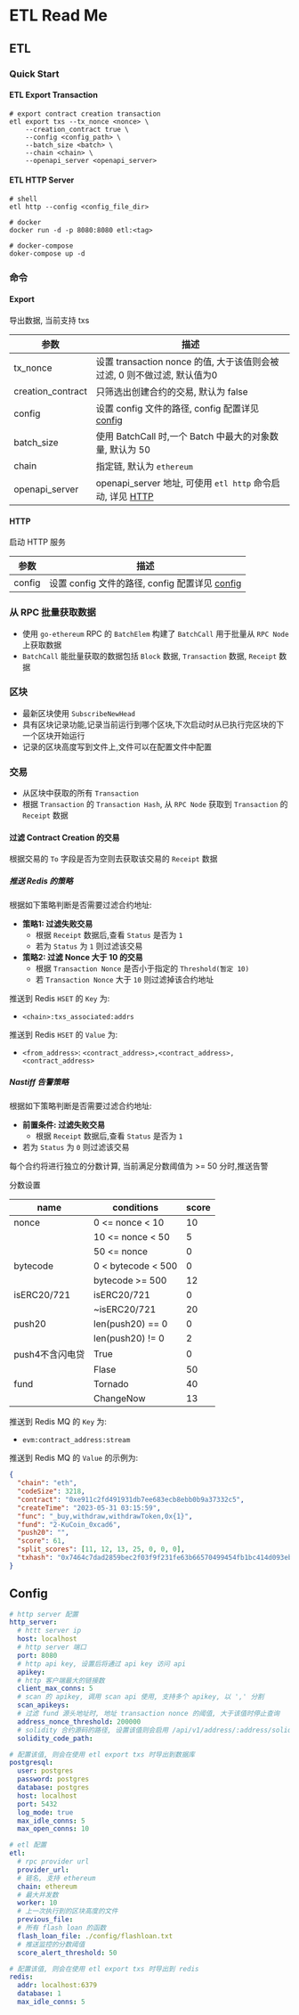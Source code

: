 # ETL Read Me

## ETL

### Quick Start

#### ETL Export Transaction

```shell
# export contract creation transaction
etl export txs --tx_nonce <nonce> \
    --creation_contract true \
    --config <config_path> \
    --batch_size <batch> \
    --chain <chain> \
    --openapi_server <openapi_server>
```

#### ETL HTTP Server

```shell
# shell
etl http --config <config_file_dir>

# docker
docker run -d -p 8080:8080 etl:<tag>

# docker-compose
doker-compose up -d

```

### 命令

#### Export

导出数据, 当前支持 txs

| 参数              | 描述                                                                     |
| ----------------- | ------------------------------------------------------------------------ |
| tx_nonce          | 设置 transaction nonce 的值, 大于该值则会被过滤, 0 则不做过滤, 默认值为0 |
| creation_contract | 只筛选出创建合约的交易, 默认为 false                                     |
| config            | 设置 config 文件的路径, config 配置详见 [config](#config)                |
| batch_size        | 使用 BatchCall 时,一个 Batch 中最大的对象数量, 默认为 50                 |
| chain             | 指定链, 默认为 `ethereum`                                                |
| openapi_server    | openapi_server 地址, 可使用 `etl http` 命令启动, 详见 [HTTP](#http)      |

#### HTTP

启动 HTTP 服务

| 参数   | 描述                                                      |
| ------ | --------------------------------------------------------- |
| config | 设置 config 文件的路径, config 配置详见 [config](#config) |

### 从 RPC 批量获取数据

- 使用 `go-ethereum` RPC 的 `BatchElem` 构建了 `BatchCall` 用于批量从 `RPC Node` 上获取数据
- `BatchCall` 能批量获取的数据包括 `Block` 数据, `Transaction` 数据, `Receipt` 数据

### 区块

- 最新区块使用 `SubscribeNewHead`
- 具有区块记录功能,记录当前运行到哪个区块,下次启动时从已执行完区块的下一个区块开始运行
- 记录的区块高度写到文件上,文件可以在配置文件中配置

### 交易

- 从区块中获取的所有 `Transaction`
- 根据 `Transaction` 的 `Transaction Hash`, 从 `RPC Node` 获取到 `Transaction` 的 `Receipt` 数据

#### 过滤 Contract Creation 的交易

根据交易的 `To` 字段是否为空则去获取该交易的 `Receipt` 数据

##### 推送 Redis 的策略

根据如下策略判断是否需要过滤合约地址:

- **策略1: 过滤失败交易**
  - 根据 `Receipt` 数据后,查看 `Status` 是否为 `1`
  - 若为 `Status` 为 `1` 则过滤该交易
- **策略2: 过滤 Nonce 大于 10 的交易**
  - 根据 `Transaction Nonce` 是否小于指定的 `Threshold(暂定 10)`
  - 若 `Transaction Nonce` 大于 `10` 则过滤掉该合约地址

推送到 Redis `HSET` 的 `Key` 为:

- `<chain>:txs_associated:addrs`

推送到 Redis `HSET` 的 `Value` 为:

- `<from_address>`: `<contract_address>,<contract_address>,<contract_address>`

##### Nastiff 告警策略

根据如下策略判断是否需要过滤合约地址:

- **前置条件: 过滤失败交易**
  - 根据 `Receipt` 数据后,查看 `Status` 是否为 `1`
- 若为 `Status` 为 `0` 则过滤该交易


每个合约将进行独立的分数计算, 当前满足分数阈值为 >= 50 分时,推送告警 

分数设置

| name            | conditions         | score |
| --------------- | ------------------ |-------|
| nonce           | 0 <= nonce < 10    | 10    |
|                 | 10 <= nonce < 50   | 5     |
|                 | 50 <= nonce        | 0     |
| bytecode        | 0 < bytecode < 500 | 0     |
|                 | bytecode >= 500    | 12    |
| isERC20/721     | isERC20/721        | 0     |
|                 | ~isERC20/721       | 20    |
| push20          | len(push20) == 0   | 0     |
|                 | len(push20) != 0   | 2     |
| push4不含闪电贷   | True               | 0     |
|                 | Flase              | 50    |
| fund            | Tornado            | 40    |
|                 | ChangeNow          | 13    |

推送到 Redis MQ 的 `Key` 为:

- `evm:contract_address:stream`
  
推送到 Redis MQ 的 `Value` 的示例为:

```json
{
  "chain": "eth",
  "codeSize": 3218,
  "contract": "0xe911c2fd491931db7ee683ecb8ebb0b9a37332c5",
  "createTime": "2023-05-31 03:15:59",
  "func": "_buy,withdraw,withdrawToken,0x{1}",
  "fund": "2-KuCoin_0xcad6",
  "push20": "",
  "score": 61,
  "split_scores": [11, 12, 13, 25, 0, 0, 0],
  "txhash": "0x7464c7dad2859bec2f03f9f231fe63b66570499454fb1bc414d093eba67e98a3"
}
```

## Config

```yaml
# http server 配置
http_server:
  # httt server ip
  host: localhost
  # http server 端口
  port: 8080
  # http api key, 设置后将通过 api key 访问 api
  apikey:
  # http 客户端最大的链接数
  client_max_conns: 5
  # scan 的 apikey, 调用 scan api 使用, 支持多个 apikey, 以 ',' 分割
  scan_apikeys:
  # 过滤 fund 源头地址时, 地址 transaction nonce 的阈值, 大于该值时停止查询
  address_nonce_threshold: 200000
  # solidity 合约源码的路径, 设置该值则会启用 /api/v1/address/:address/solidity 接口, 默认关闭
  solidity_code_path:

# 配置该值, 则会在使用 etl export txs 时导出到数据库
postgresql:
  user: postgres
  password: postgres
  database: postgres
  host: localhost
  port: 5432
  log_mode: true
  max_idle_conns: 5
  max_open_conns: 10

# etl 配置
etl:
  # rpc provider url
  provider_url:
  # 链名, 支持 ethereum
  chain: ethereum
  # 最大并发数
  worker: 10
  # 上一次执行到的区块高度的文件
  previous_file:
  # 所有 flash loan 的函数
  flash_loan_file: ./config/flashloan.txt
  # 推送监控的分数阈值
  score_alert_threshold: 50

# 配置该值, 则会在使用 etl export txs 时导出到 redis
redis:
  addr: localhost:6379
  database: 1
  max_idle_conns: 5
```